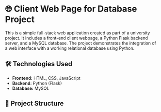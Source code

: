 # 🌐 Client Web Page for Database Project

This is a simple full-stack web application created as part of a university project. It includes a front-end client webpage, a Python Flask backend server, and a MySQL database. The project demonstrates the integration of a web interface with a working relational database using Python.

## 🛠️ Technologies Used

- **Frontend:** HTML, CSS, JavaScript  
- **Backend:** Python (Flask)  
- **Database:** MySQL  

## 📁 Project Structure

